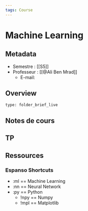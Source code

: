 ```yaml
---
tags: Course
---
```


# Machine Learning 
## Metadata
* Semestre : [[S5]]
* Professeur : [[@Ali Ben Mrad]]
	* E-mail: 
## Overview
 
```ccard
type: folder_brief_live
```
 
## Notes de cours
## TP
## Ressources 
### Espanso Shortcuts
*  :ml == Machine Learning
*  :nn == Neural Network 
*  :py  == Python 
	*  !npy == Numpy 
	*  !mpl == Matplotlib